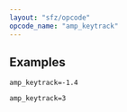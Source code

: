 ```yaml
---
layout: "sfz/opcode"
opcode_name: "amp_keytrack"
---
```

## Examples

```
amp_keytrack=-1.4

amp_keytrack=3
```
